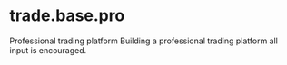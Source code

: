 # trade.base.pro
Professional trading platform
Building a professional trading platform all input is encouraged.
